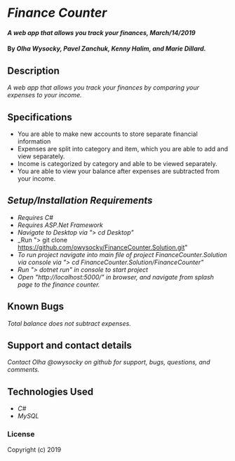# _Finance Counter_

#### _A web app that allows you track your finances, March/14/2019_

#### By _**Olha Wysocky, Pavel Zanchuk, Kenny Halim, and Marie Dillard.**_

## Description
_A web app that allows you track your finances by comparing your expenses to your income._

## Specifications
* You are able to make new accounts to store separate financial information
* Expenses are split into category and item, which you are able to add and view separately.
* Income is categorized by category and able to be viewed separately.
* You are able to view your balance after expenses are subtracted from your income.



## _Setup/Installation Requirements_

* _Requires C#_
* _Requires ASP.Net Framework_
* _Navigate to Desktop via "> cd Desktop"_
* _Run "> git clone https://github.com/owysocky/FinanceCounter.Solution.git"
* _To run project navigate into main file of project FinanceCounter.Solution via console via "> cd FinanceCounter.Solution/FinanceCounter"_
* _Run "> dotnet run" in console to start project_
* _Open "http://localhost:5000/" in browser, and navigate from splash page to the finance counter._


## Known Bugs

_Total balance does not subtract expenses._

## Support and contact details

_Contact Olha @owysocky on github for support, bugs, questions, and comments._

## Technologies Used

* _C#_
* _MySQL_

### License
Copyright (c) 2019

